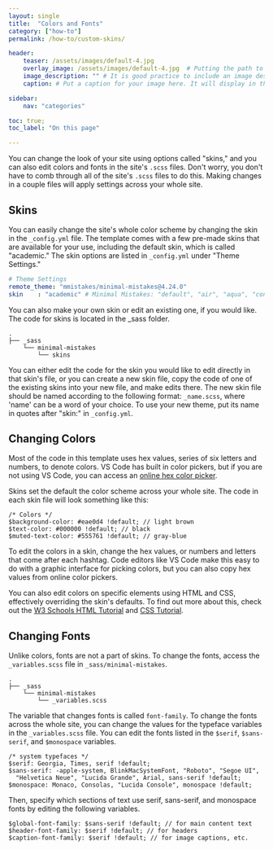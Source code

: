 ```yaml
---
layout: single
title:  "Colors and Fonts"
category: ["how-to"]
permalink: /how-to/custom-skins/

header:
    teaser: /assets/images/default-4.jpg
    overlay_image: /assets/images/default-4.jpg  # Putting the path to an image here will replace the header image.
    image_description: "" # It is good practice to include an image desription as alt text.
    caption: # Put a caption for your image here. It will display in the bottom right corner of the image.

sidebar:
    nav: "categories"

toc: true;
toc_label: "On this page"

---
```


You can change the look of your site using options called "skins," and you can also edit colors and fonts in the site's `.scss` files. Don't worry, you don't have to comb through all of the site's `.scss` files to do this. Making changes in a couple files will apply settings across your whole site.

## Skins

You can easily change the site's whole color scheme by changing the skin in the `_config.yml` file. The template comes with a few pre-made skins that are available for your use, including the default skin, which is called "academic." The skin options are listed in `_config.yml` under "Theme Settings."
```yaml
# Theme Settings
remote_theme: "mmistakes/minimal-mistakes@4.24.0"
skin    : "academic" # Minimal Mistakes: "default", "air", "aqua", "contrast", "dark", "dirt", "neon", "mint", "plum", "sunrise"; CWDT: "academic"
```
You can also make your own skin or edit an existing one, if you would like. The code for skins is located in the _sass folder. 

```
.
├── _sass
    └── minimal-mistakes
        └── skins
```

You can either edit the code for the skin you would like to edit directly in that skin's file, or you can create a new skin file, copy the code of one of the existing skins into your new file, and make edits there. The new skin file should be named according to the following format: `_name.scss`, where 'name' can be a word of your choice. To use your new theme, put its name in quotes after "skin:" in `_config.yml`.

## Changing Colors

Most of the code in this template uses hex values, series of six letters and numbers, to denote colors. VS Code has built in color pickers, but if you are not using VS Code, you can access an [online hex color picker](https://htmlcolorcodes.com/color-picker/). 

Skins set the default the color scheme across your whole site. The code in each skin file will look something like this:

```
/* Colors */
$background-color: #eae0d4 !default; // light brown
$text-color: #000000 !default; // black
$muted-text-color: #555761 !default; // gray-blue
```

To edit the colors in a skin, change the hex values, or numbers and letters that come after each hashtag. Code editors like VS Code make this easy to do with a graphic interface for picking colors, but you can also copy hex values from online color pickers.

You can also edit colors on specific elements using HTML and CSS, effectively overriding the skin's defaults. To find out more about this, check out the [W3 Schools HTML Tutorial](https://www.w3schools.com/html/) and [CSS Tutorial](https://www.w3schools.com/css/default.asp). 

## Changing Fonts

Unlike colors, fonts are not a part of skins. To change the fonts, access the `_variables.scss` file in `_sass/minimal-mistakes`. 

```
.
├── _sass
    └── minimal-mistakes
        └── _variables.scss
```

The variable that changes fonts is called `font-family`. To change the fonts across the whole site, you can change the values for the typeface variables in the `_variables.scss` file. You can edit the fonts listed in the `$serif`, `$sans-serif`, and `$monospace` variables.
```
/* system typefaces */
$serif: Georgia, Times, serif !default;
$sans-serif: -apple-system, BlinkMacSystemFont, "Roboto", "Segoe UI",
  "Helvetica Neue", "Lucida Grande", Arial, sans-serif !default;
$monospace: Monaco, Consolas, "Lucida Console", monospace !default;
```
Then, specify which sections of text use serif, sans-serif, and monospace fonts by editing the following variables.
```
$global-font-family: $sans-serif !default; // for main content text
$header-font-family: $serif !default; // for headers
$caption-font-family: $serif !default; // for image captions, etc.
```
